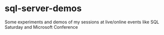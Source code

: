 # sql-server-demos
Some experiments and demos of my sessions at live/online events like SQL Saturday and Microsoft Conference
